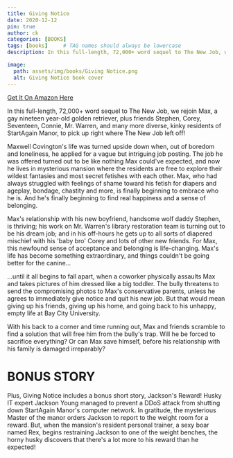 ```yaml
---
title: Giving Notice
date: 2020-12-12
pin: true
author: ck 
categories: [BOOKS]
tags: [books]     # TAG names should always be lowercase
description: In this full-length, 72,000+ word sequel to The New Job, we rejoin Max, a gay nineteen year-old golden retriever, plus friends Stephen, Corey, Seventeen, Connie, Mr. Warren, and many more diverse, kinky residents of StartAgain Manor, to pick up right where The New Job left off!

image:
  path: assets/img/books/Giving Notice.png
  alt: Giving Notice book cover
---
```


[Get It On Amazon Here](https://www.amazon.com/dp/B09ZTFK7D4/)

In this full-length, 72,000+ word sequel to The New Job, we rejoin Max, a gay nineteen year-old golden retriever, plus friends Stephen, Corey, Seventeen, Connie, Mr. Warren, and many more diverse, kinky residents of StartAgain Manor, to pick up right where The New Job left off!

Maxwell Covington's life was turned upside down when, out of boredom and loneliness, he applied for a vague but intriguing job posting. The job he was offered turned out to be like nothing Max could've expected, and now he lives in mysterious mansion where the residents are free to explore their wildest fantasies and most secret fetishes with each other. Max, who had always struggled with feelings of shame toward his fetish for diapers and ageplay, bondage, chastity and more, is finally beginning to embrace who he is. And he's finally beginning to find real happiness and a sense of belonging.

Max's relationship with his new boyfriend, handsome wolf daddy Stephen, is thriving; his work on Mr. Warren's library restoration team is turning out to be his dream job; and in his off-hours he gets up to all sorts of diapered mischief with his 'baby bro' Corey and lots of other new friends. For Max, this newfound sense of acceptance and belonging is life-changing. Max's life has become something extraordinary, and things couldn't be going better for the canine...

...until it all begins to fall apart, when a coworker physically assaults Max and takes pictures of him dressed like a big toddler. The bully threatens to send the compromising photos to Max's conservative parents, unless he agrees to immediately give notice and quit his new job. But that would mean giving up his friends, giving up his home, and going back to his unhappy, empty life at Bay City University.

With his back to a corner and time running out, Max and friends scramble to find a solution that will free him from the bully's trap. Will he be forced to sacrifice everything? Or can Max save himself, before his relationship with his family is damaged irreparably?
# BONUS STORY
Plus, Giving Notice includes a bonus short story, Jackson's Reward! Husky IT expert Jackson Young managed to prevent a DDoS attack from shutting down StartAgain Manor's computer network. In gratitude, the mysterious Master of the manor orders Jackson to report to the weight room for a reward. But, when the mansion's resident personal trainer, a sexy boar named Rex, begins restraining Jackson to one of the weight benches, the horny husky discovers that there's a lot more to his reward than he expected!
